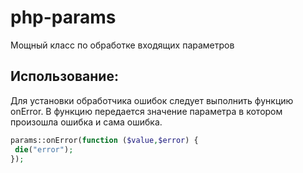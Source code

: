 # php-params
Мощный класс по обработке входящих параметров

## Использование:

Для установки обработчика ошибок следует выполнить функцию onError. В функцию передается значение параметра в котором произошла ошибка и сама ошибка.
```php
params::onError(function ($value,$error) {
 die("error");
});
```
